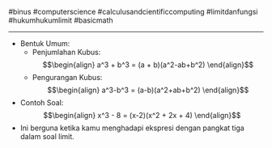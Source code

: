 #binus #computerscience #calculusandcientificcomputing #limitdanfungsi #hukumhukumlimit #basicmath 
___
- Bentuk Umum:
	- Penjumlahan Kubus: $$\begin{align}
a^3 + b^3 = (a + b)(a^2-ab+b^2)
\end{align}$$
	- Pengurangan Kubus: $$\begin{align}
a^3-b^3 = (a-b)(a^2+ab+b^2)
\end{align}$$
- Contoh Soal: $$\begin{align}
x^3 - 8 = (x-2)(x^2 + 2x + 4)
\end{align}$$
- Ini berguna ketika kamu menghadapi ekspresi dengan pangkat tiga dalam soal limit.